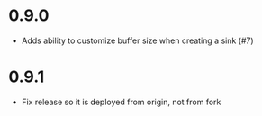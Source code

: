 # 0.9.0
- Adds ability to customize buffer size when creating a sink (#7)

# 0.9.1
- Fix release so it is deployed from origin, not from fork
